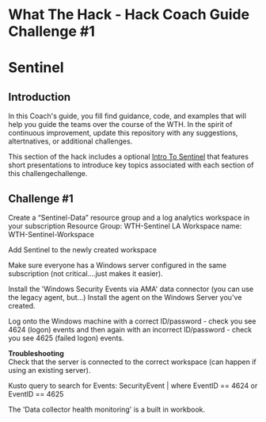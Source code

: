 # What The Hack - Hack Coach Guide Challenge #1


# Sentinel 
## Introduction
In this Coach's guide, you fill find guidance, code, and examples that will help you guide the teams over the course of the WTH. In the spirit of continuous improvement, update this repository with any suggestions, altertnatives, or additional challenges.

This section of the hack includes a optional [Intro To Sentinel](Intro2Sentinel.pptx) that features short presentations to introduce key topics associated with each section of this challengechallenge. 

## Challenge #1

Create a “Sentinel-Data” resource group and a log analytics workspace in your subscription
		Resource Group:		WTH-Sentinel
		LA Workspace name:	WTH-Sentinel-Workspace

Add Sentinel to the newly created workspace

Make sure everyone has a Windows server configured in the same subscription (not critical....just makes it easier).

Install the 'Windows Security Events via AMA' data connector (you can use the legacy agent, but...)
Install the agent on the Windows Server you've created.

Log onto the Windows machine with a correct ID/password - check you see 4624 (logon) events and then again with an incorrect ID/password - check you see 4625 (failed logon) events.

**Troubleshooting**</br>
Check that the server is connected to the correct workspace (can happen if using an existing server).

Kusto query to search for Events:   SecurityEvent | where EventID == 4624 or EventID == 4625

The 'Data collector health monitoring' is a built in workbook.
